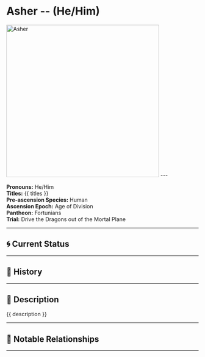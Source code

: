 # Asher  --  (He/Him)

<!-- Optional  -->
<img src="Asher.jpg" alt="Asher" style="width:400px;"/>
---

**Pronouns:** He/Him  
**Titles:** {{ titles }}  
**Pre-ascension Species:** Human  
**Ascension Epoch:** Age of Division  
**Pantheon:** Fortunians  
**Trial:** Drive the Dragons out of the Mortal Plane

---

## 🌀 Current Status


---

## 📜 History


---

## 🧠 Description
{{ description }}

---

## 🧩 Notable Relationships

---
